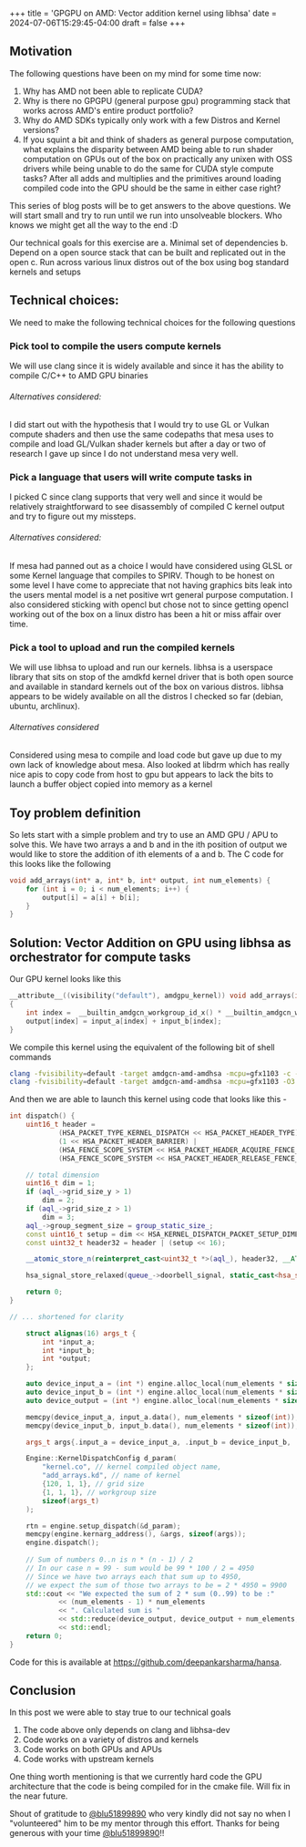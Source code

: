 +++
title = 'GPGPU on AMD: Vector addition kernel using libhsa'
date = 2024-07-06T15:29:45-04:00
draft = false
+++

## Motivation
The following questions have been on my mind for some time now:

1. Why has AMD not been able to replicate CUDA?
2. Why is there no GPGPU (general purpose gpu) programming stack that works across AMD's entire product portfolio?
3. Why do AMD SDKs typically only work with a few Distros and Kernel versions?
4. If you squint a bit and think of shaders as general purpose computation, what explains the disparity between AMD being able to run shader computation on GPUs out of the box on practically any unixen with OSS drivers while being unable to do the same for CUDA style compute tasks? After all adds and multiplies and the primitives around loading compiled code into the GPU should be the same in either case right?


This series of blog posts will be to get answers to the above questions. We will start small and try to run until we run into unsolveable blockers. Who knows we might get all the way to the end :D

Our technical goals for this exercise are
a. Minimal set of dependencies
b. Depend on a open source stack that can be built and replicated out in the open
c. Run across various linux distros out of the box using bog standard kernels and setups

## Technical choices:

We need to make the following technical choices for the following questions

### Pick tool to compile the users compute kernels
We will use clang since it is widely available and since it has the ability to compile C/C++ to AMD GPU binaries

###### Alternatives considered:
I did start out with the hypothesis that I would try to use GL or Vulkan compute shaders and then use the same codepaths that mesa uses to compile and load GL/Vulkan shader kernels but after a day or two of research I gave up since I do not understand mesa very well. 

### Pick a language that users will write compute tasks in
I picked C since clang supports that very well and since it would be relatively straightforward to see disassembly of compiled C kernel output and try to figure out my missteps.

###### Alternatives considered:
If mesa had panned out as a choice I would have considered using GLSL or some Kernel language that compiles to SPIRV. Though to be honest on some level I have come to appreciate that not having graphics bits leak into the users mental model is a net positive wrt general purpose computation. I also considered sticking with opencl but chose not to since getting opencl working out of the box on a linux distro has been a hit or miss affair over time. 

### Pick a tool to upload and run the compiled kernels
We will use libhsa to upload and run our kernels. libhsa is a userspace library that sits on stop of the amdkfd kernel driver that is both open source and available in standard kernels out of the box on various distros. libhsa appears to be widely available on all the distros I checked so far (debian, ubuntu, archlinux).  

###### Alternatives considered
Considered using mesa to compile and load code but gave up due to my own lack of knowledge about mesa. Also looked at libdrm which has really nice apis to copy code from host to gpu but appears to lack the bits to launch a buffer object copied into memory as a kernel


## Toy problem definition
So lets start with a simple problem and try to use an AMD GPU / APU to solve this. We have two arrays a and b and in the ith position of output we would like to store the addition of ith elements of a and b. The C code for this looks like the following

```C
void add_arrays(int* a, int* b, int* output, int num_elements) {
    for (int i = 0; i < num_elements; i++) {
        output[i] = a[i] + b[i];
    }
}
```


## Solution: Vector Addition on GPU using libhsa as orchestrator for compute tasks

Our GPU kernel looks like this 

```C
__attribute__((visibility("default"), amdgpu_kernel)) void add_arrays(int* input_a, int* input_b, int* output)
{
    int index =  __builtin_amdgcn_workgroup_id_x() * __builtin_amdgcn_workgroup_size_x() + __builtin_amdgcn_workitem_id_x();
    output[index] = input_a[index] + input_b[index];
}
```

We compile this kernel using the equivalent of the following bit of shell commands
```bash
clang -fvisibility=default -target amdgcn-amd-amdhsa -mcpu=gfx1103 -c -O3 kernel.c -o kernel.o
clang -fvisibility=default -target amdgcn-amd-amdhsa -mcpu=gfx1103 -O3 kernel.o -o kernel.co
```


And then we are able to launch this kernel using code that looks like this - 

```c++
int dispatch() {
    uint16_t header =
            (HSA_PACKET_TYPE_KERNEL_DISPATCH << HSA_PACKET_HEADER_TYPE) |
            (1 << HSA_PACKET_HEADER_BARRIER) |
            (HSA_FENCE_SCOPE_SYSTEM << HSA_PACKET_HEADER_ACQUIRE_FENCE_SCOPE) |
            (HSA_FENCE_SCOPE_SYSTEM << HSA_PACKET_HEADER_RELEASE_FENCE_SCOPE);

    // total dimension
    uint16_t dim = 1;
    if (aql_->grid_size_y > 1)
        dim = 2;
    if (aql_->grid_size_z > 1)
        dim = 3;
    aql_->group_segment_size = group_static_size_;
    const uint16_t setup = dim << HSA_KERNEL_DISPATCH_PACKET_SETUP_DIMENSIONS;
    const uint32_t header32 = header | (setup << 16);

    __atomic_store_n(reinterpret_cast<uint32_t *>(aql_), header32, __ATOMIC_RELEASE);

    hsa_signal_store_relaxed(queue_->doorbell_signal, static_cast<hsa_signal_value_t>(packet_index_));

    return 0;
}

// ... shortened for clarity

    struct alignas(16) args_t {
        int *input_a;
        int *input_b;
        int *output;
    };

    auto device_input_a = (int *) engine.alloc_local(num_elements * sizeof(int));
    auto device_input_b = (int *) engine.alloc_local(num_elements * sizeof(int));
    auto device_output = (int *) engine.alloc_local(num_elements * sizeof(int));

    memcpy(device_input_a, input_a.data(), num_elements * sizeof(int));
    memcpy(device_input_b, input_b.data(), num_elements * sizeof(int));

    args_t args{.input_a = device_input_a, .input_b = device_input_b, .output = device_output};

    Engine::KernelDispatchConfig d_param(
        "kernel.co", // kernel compiled object name,
        "add_arrays.kd", // name of kernel
        {120, 1, 1}, // grid size
        {1, 1, 1}, // workgroup size
        sizeof(args_t)
    );

    rtn = engine.setup_dispatch(&d_param);
    memcpy(engine.kernarg_address(), &args, sizeof(args));
    engine.dispatch();
    
    // Sum of numbers 0..n is n * (n - 1) / 2
    // In our case n = 99 - sum would be 99 * 100 / 2 = 4950
    // Since we have two arrays each that sum up to 4950,
    // we expect the sum of those two arrays to be = 2 * 4950 = 9900
    std::cout << "We expected the sum of 2 * sum (0..99) to be :"
            << (num_elements - 1) * num_elements
            << ". Calculated sum is "
            << std::reduce(device_output, device_output + num_elements, 0)
            << std::endl;
    return 0;
}

```

Code for this is available at https://github.com/deepankarsharma/hansa. 


## Conclusion
In this post we were able to stay true to our technical goals

1. The code above only depends on clang and libhsa-dev
2. Code works on a variety of distros and kernels
3. Code works on both GPUs and APUs
4. Code works with upstream kernels

One thing worth mentioning is that we currently hard code the GPU architecture that the code is being compiled for in the cmake file. Will fix in the near future.

Shout of gratitude to [@blu51899890](https://x.com/blu51899890) who very kindly did not say no when I "volunteered" him to be my mentor through this effort. Thanks for being generous with your time [@blu51899890](https://x.com/blu51899890)!!
